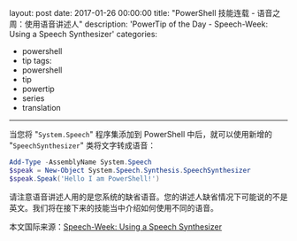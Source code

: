 ﻿layout: post
date: 2017-01-26 00:00:00
title: "PowerShell 技能连载 - 语音之周：使用语音讲述人"
description: 'PowerTip of the Day - Speech-Week: Using a Speech Synthesizer'
categories:
- powershell
- tip
tags:
- powershell
- tip
- powertip
- series
- translation
---
当您将 "`System.Speech`" 程序集添加到 PowerShell 中后，就可以使用新增的 "`SpeechSynthesizer`" 类将文字转成语音：

```powershell
Add-Type -AssemblyName System.Speech
$speak = New-Object System.Speech.Synthesis.SpeechSynthesizer
$speak.Speak('Hello I am PowerShell!')
```

请注意语音讲述人用的是您系统的缺省语音。您的讲述人缺省情况下可能说的不是英文。我们将在接下来的技能当中介绍如何使用不同的语音。

<!--more-->
本文国际来源：[Speech-Week: Using a Speech Synthesizer](http://community.idera.com/powershell/powertips/b/tips/posts/speech-week-using-a-speech-synthesizer)
